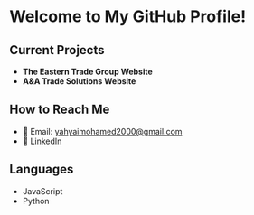 # Welcome to My GitHub Profile!

## Current Projects
- **The Eastern Trade Group Website**
- **A&A Trade Solutions Website**

## How to Reach Me
- 📧 Email: yahyaimohamed2000@gmail.com
- 🔗 [LinkedIn](https://www.linkedin.com/in/ym2000)

## Languages
- JavaScript
- Python
